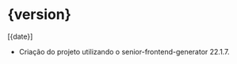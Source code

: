 <!--{CA:FILE_CONTENTS:START}-->

# {version}

[{date}]

-   Criação do projeto utilizando o senior-frontend-generator 22.1.7.

<!--{{CA:FILE_CONTENTS:END}-->
